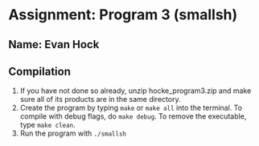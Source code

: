 # Assignment: Program 3 (smallsh)
## Name: Evan Hock

## Compilation
1. If you have not done so already, unzip hocke_program3.zip and make sure all of its products are in the same directory.
2. Create the program by typing `make` or `make all` into the terminal. To compile with debug flags, do `make debug`. To remove the executable, type `make clean`.
3. Run the program with `./smallsh`
